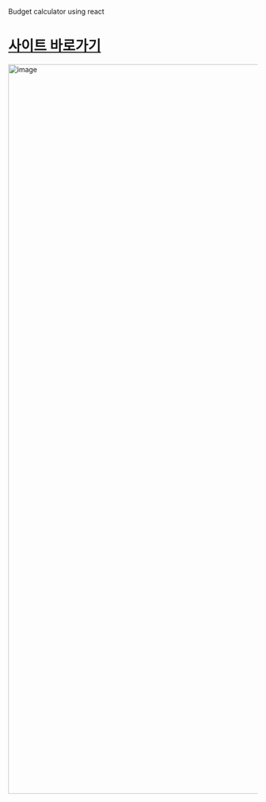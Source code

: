 Budget calculator using react

# [사이트 바로가기](https://byeongmin-kwak.github.io/budget-calculator/)

<img width="1470" alt="image" src="https://github.com/byeongmin-kwak/budget-calculator/assets/71933999/998eb002-611e-454e-ac71-efe2e32ad596">
